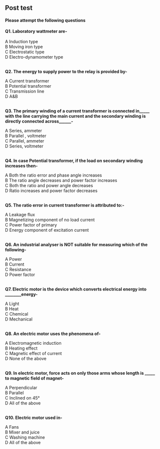 ## Post test
#### Please attempt the following questions

<b> Q1. Laboratory wattmeter are- </b> <br>
<br>
A   Induction type<br>
B   Moving iron type<br>
C   Electrostatic type<br>
D   Electro-dynamometer type<br>
<br>

<b> Q2. The energy to supply power to the relay is provided by-</b> <br> 

A   Current transformer<br>
B   Potential transformer<br>
C   Transmission line <br>
D   A&B <br>
<br>

<b>Q3. The primary winding of a current transformer is connected in_____ with the line carrying the main current and the secondary winding is directly connected across______-</b> <br>

A   Series, ammeter<br>
B   Parallel , voltmeter<br>
C   Parallel, ammeter<br>
D   Series, voltmeter <br><br>


<b>Q4. In case Potential transformer, if the load on secondary winding increases then-</b><br>

A   Both the ratio error and phase angle increases<br>
B   The ratio angle decreases and power factor increases<br>
C   Both the ratio and power angle decreases<br>
D   Ratio increases and power factor decreases<br><br>


<b>Q5. The ratio error in current transformer is attributed to:-</b><br>

A   Leakage flux<br>
B   Magnetizing component of no load current<br>
C   Power factor of primary<br>
D   Energy component of excitation current<br>
<br>

<b>Q6. An industrial analyser is NOT suitable for measuring which of the following-</b><br>

A  Power<br>
B  Current<br>
C  Resistance<br>
D  Power factor<br>
<br>

<b>Q7. Electric motor is the device which converts electrical energy into ________energy-</b><br>

A  Light<br>
B  Heat<br>
C  Chemical<br>
D  Mechanical<br>
<br>

<b>Q8. An electric motor uses the phenomena of-</b><br>

A   Electromagnetic induction<br>
B  Heating effect<br>
C   Magnetic effect of current<br>
D  None of the above<br>
<br>

<b>Q9. In electric motor, force acts on only those arms whose length is _____ to magnetic field of magnet-</b><br>

A   Perpendicular<br>
B  Parallel<br>
C  Inclined on 45°<br>
D  All of the above<br>
<br>

<b>Q10. Electric motor used in-</b><br>

A  Fans<br>
B  Mixer and juice<br>
C  Washing machine<br>
D  All of the above<br>
<br>







